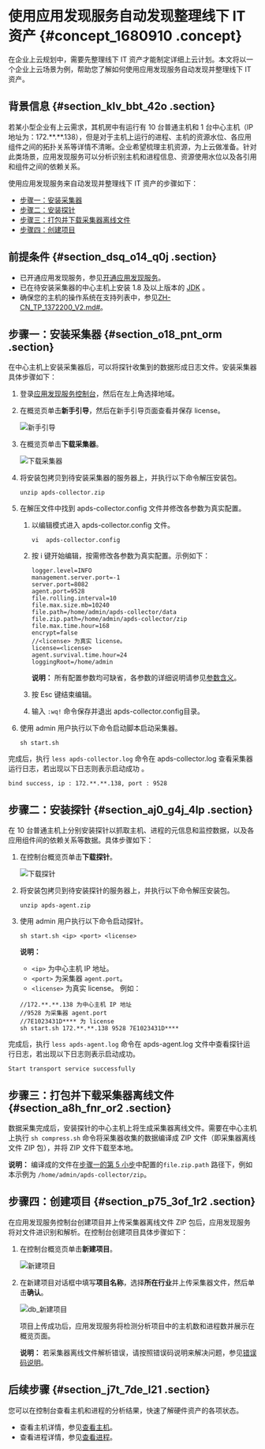 # 使用应用发现服务自动发现整理线下 IT 资产 {#concept_1680910 .concept}

在企业上云规划中，需要先整理线下 IT 资产才能制定详细上云计划。本文将以一个企业上云场景为例，帮助您了解如何使用应用发现服务自动发现并整理线下 IT 资产。

## 背景信息 {#section_klv_bbt_42o .section}

若某小型企业有上云需求，其机房中有运行有 10 台普通主机和 1 台中心主机（IP 地址为：172.\*\*.\*\*.138），但是对于主机上运行的进程、主机的资源水位、各应用组件之间的拓扑关系等详情不清晰。企业希望梳理主机资源，为上云做准备。针对此类场景，应用发现服务可以分析识别主机和进程信息、资源使用水位以及各引用和组件之间的依赖关系。

使用应用发现服务来自动发现并整理线下 IT 资产的步骤如下：

-   [步骤一：安装采集器](#section_o18_pnt_orm)
-   [步骤二：安装探针](#section_aj0_g4j_4lp)
-   [步骤三：打包并下载采集器离线文件](#section_a8h_fnr_or2)
-   [步骤四：创建项目](#section_p75_3of_1r2)

## 前提条件 {#section_dsq_o14_q0j .section}

-   已开通应用发现服务，参见[开通应用发现服务](cn.zh-CN/快速入门/开通应用发现服务.md#)。
-   已在待安装采集器的中心主机上安装 1.8 及以上版本的 [JDK](https://www.oracle.com/technetwork/java/javase/downloads/jdk8-downloads-2133151.html) 。
-   确保您的主机的操作系统在支持列表中，参见[ZH-CN\_TP\_1372200\_V2.md\#](cn.zh-CN/产品简介/支持列表.md#)。

## 步骤一：安装采集器 {#section_o18_pnt_orm .section}

在中心主机上安装采集器后，可以将探针收集到的数据形成日志文件。安装采集器具体步骤如下：

1.  登录[应用发现服务控制台](https://apds.console.aliyun.com)，然后在左上角选择地域。
2.  在概览页单击**新手引导**，然后在新手引导页面查看并保存 license。

    ![新手引导](http://static-aliyun-doc.oss-cn-hangzhou.aliyuncs.com/assets/img/1332370/156775124956979_zh-CN.png)

3.  在概览页单击**下载采集器**。

    ![下载采集器](http://static-aliyun-doc.oss-cn-hangzhou.aliyuncs.com/assets/img/1332370/156775124956973_zh-CN.png)

4.  将安装包拷贝到待安装采集器的服务器上，并执行以下命令解压安装包。

    ``` {#codeblock_0d0_20v_au9}
    unzip apds-collector.zip
    ```

5.  在解压文件中找到 apds-collector.config 文件并修改各参数为真实配置。
    1.  以编辑模式进入 apds-collector.config 文件。

        ``` {#codeblock_jgo_zev_m5f}
        vi  apds-collector.config
        ```

    2.  按 i 键开始编辑，按需修改各参数为真实配置。示例如下：

        ``` {#codeblock_82j_hnh_y35}
        logger.level=INFO
        management.server.port=-1
        server.port=8082
        agent.port=9528
        file.rolling.interval=10
        file.max.size.mb=10240
        file.path=/home/admin/apds-collector/data
        file.zip.path=/home/admin/apds-collector/zip
        file.max.time.hour=168
        encrypt=false
        //<license> 为真实 license。
        license=<license>
        agent.survival.time.hour=24
        loggingRoot=/home/admin
        ```

        **说明：** 所有配置参数均可缺省，各参数的详细说明请参见[参数含义](../../../../cn.zh-CN/操作指南/准备工作/安装采集器.md#table_ldn_rvz_z5q)。

    3.  按 Esc 键结束编辑。
    4.  输入 `:wq!` 命令保存并退出 apds-collector.config目录。
6.  使用 admin 用户执行以下命令启动脚本启动采集器。

    ``` {#codeblock_bch_1zh_qoz}
    sh start.sh
    ```


完成后，执行 `less apds-collector.log` 命令在 apds-collector.log 查看采集器运行日志，若出现以下日志则表示启动成功 。

``` {#codeblock_ouf_fji_oad}
bind success, ip : 172.**.**.138, port : 9528
```

## 步骤二：安装探针 {#section_aj0_g4j_4lp .section}

在 10 台普通主机上分别安装探针以抓取主机、进程的元信息和监控数据，以及各应用组件间的依赖关系等数据。具体步骤如下：

1.  在控制台概览页单击**下载探针**。

    ![下载探针](http://static-aliyun-doc.oss-cn-hangzhou.aliyuncs.com/assets/img/1332370/156775125056980_zh-CN.png)

2.  将安装包拷贝到待安装探针的服务器上，并执行以下命令解压安装包。

    ``` {#codeblock_ols_fns_ytu}
    unzip apds-agent.zip
    ```

3.  使用 admin 用户执行以下命令启动探针。

    ``` {#codeblock_ivo_2ip_8af}
    sh start.sh <ip> <port> <license>
    ```

    **说明：** 

    -   `<ip>` 为中心主机 IP 地址。
    -   `<port>` 为采集器 `agent.port`。
    -   `<license>` 为真实 license。
    例如：

    ``` {#codeblock_yun_53k_axy}
    //172.**.**.138 为中心主机 IP 地址
    //9528 为采集器 agent.port
    //7E1023431D**** 为 license
    sh start.sh 172.**.**.138 9528 7E1023431D****
    ```


完成后，执行 `less apds-agent.log` 命令在 apds-agent.log 文件中查看探针运行日志，若出现以下日志则表示启动成功。

``` {#codeblock_a18_zyc_g8d}
Start transport service successfully
```

## 步骤三：打包并下载采集器离线文件 {#section_a8h_fnr_or2 .section}

数据采集完成后，安装探针的中心主机上将生成采集器离线文件。需要在中心主机上执行 `sh compress.sh` 命令将采集器收集的数据编译成 ZIP 文件（即采集器离线文件 ZIP 包），并将 ZIP 文件下载至本地。

**说明：** 编译成的文件在[步骤一的第 5 小步](#config)中配置的`file.zip.path` 路径下，例如本示例为 `/home/admin/apds-collector/zip`。

## 步骤四：创建项目 {#section_p75_3of_1r2 .section}

在应用发现服务控制台创建项目并上传采集器离线文件 ZIP 包后，应用发现服务将对文件进识别和解析。在控制台创建项目具体步骤如下：

1.  在控制台概览页单击**新建项目**。

    ![新建项目](http://static-aliyun-doc.oss-cn-hangzhou.aliyuncs.com/assets/img/1332370/156775125056983_zh-CN.png)

2.  在新建项目对话框中填写**项目名称**，选择**所在行业**并上传采集器文件，然后单击**确认**。

    ![db_新建项目](http://static-aliyun-doc.oss-cn-hangzhou.aliyuncs.com/assets/img/1332370/156775125056985_zh-CN.png)

    项目上传成功后，应用发现服务将检测分析项目中的主机数和进程数并展示在概览页面。

    **说明：** 若采集器离线文件解析错误，请按照错误码说明来解决问题，参见[错误码说明](../../../../cn.zh-CN/.md#)。


## 后续步骤 {#section_j7t_7de_l21 .section}

您可以在控制台查看主机和进程的分析结果，快速了解硬件资产的各项状态。

-   查看主机详情，参见[查看主机](../../../../cn.zh-CN/操作指南/控制台指南/查看主机信息.md#)。
-   查看进程详情，参见[查看进程](../../../../cn.zh-CN/操作指南/控制台指南/查看进程信息.md#)。

